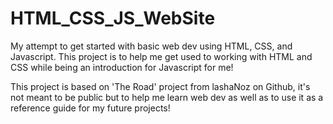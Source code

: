 # HTML_CSS_JS_WebSite
 My attempt to get started with basic web dev using HTML, CSS, and Javascript. 
 This project is to help me get used to working with HTML and CSS while being an introduction for Javascript for me! <br />
 
 This project is based on 'The Road' project from lashaNoz on Github, it's not meant to be public but to help me learn web dev as well as to use it as a reference guide for my future projects!<br />
